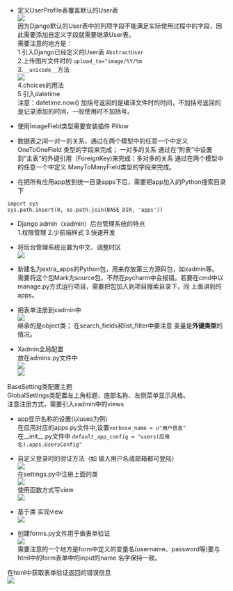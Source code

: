 - 定义UserProfile表覆盖默认的User表  
![](http://i.imgur.com/tBHRcFa.png)  
因为Django默认的User表中的列项字段不能满足实际使用过程中的字段，因此需要添加自定义字段就需要继承User表。  
需要注意的地方是：  
1.引入Django已经定义的User表 `AbstractUser`  
2.上传图片文件时的 `upload_to="image/%Y/%m`  
3.`__unicode__`方法  
![](http://i.imgur.com/A7sXVYR.png)  
4.choices的用法  
5.引入datetime  
注意：datetime.now() 加括号返回的是编译文件时的时间，不加括号返回的是记录添加的时间，一般使用时不加括号。  

- 使用ImageField类型需要安装插件 Pillow  
- 数据表之间一对一的关系，通过在两个模型中的任意一个中定义 OneToOneField 类型的字段来完成； 一对多的关系 通过在“附表”中设置到“主表”的外键引用（ForeignKey)来完成；多对多的关系 通过在两个模型中的任意一个中定义 ManyToManyField类型的字段来完成。  
- 在把所有应用app放到统一目录apps下后，需要把app加入的Python搜索目录下  
```
import sys  
sys.path.insert(0, os.path.join(BASE_DIR, 'apps'))
```
- Django admin（xadmin）后台管理系统的特点  
1.权限管理 2.少前端样式 3.快速开发

- 将后台管理系统设置为中文、调整时区  
![](http://i.imgur.com/8Q1tYDr.png)  

- 新建名为extra_apps的Python包，用来存放第三方源码包，如xadmin等。  
需要将这个包Mark为source包，不然在pycharm中会报错。若要在cmd中以manage.py方式运行项目，需要把包加入到项目搜索目录下，同 上面讲到的apps。

- 把表单注册到xadmin中  
![](http://i.imgur.com/vObsx7B.png)  
继承的是object类； 在search_fields和list_filter中要注意 变量是**外键类型**的情况。

- Xadmin全局配置  
放在adminx.py文件中  
![](http://i.imgur.com/z6aEzHx.png)  
![](http://i.imgur.com/UCuSxds.png)  

 BaseSetting类配置主题  
 GlobalSettings类配置左上角标题、底部名称、左侧菜单显示风格。  
 注意注册方式，需要引入xadmin中的views  

- app显示名称的设置(以uses为例)  
在应用对应的apps.py文件中,设置`verbose_name = u"用户信息"`  
在__init__.py文件中 `default_app_config = "users(应用名).apps.UsersConfig"`  

- 自定义登录时的验证方法（如 输入用户名或邮箱都可登陆）  
![](http://i.imgur.com/5X5p2ax.png)  
在settings.py中注册上面的类  
![](http://i.imgur.com/eoXqY77.png)  
使用函数方式写view  
![](http://i.imgur.com/YdF2FNv.png)   

- 基于类 实现view  
![](http://i.imgur.com/C484GTW.png)  

- 创建forms.py文件用于做表单验证  
![](http://i.imgur.com/UlAzyuf.png)  
需要注意的一个地方是form中定义的变量名(username、password等)要与html中的form表单中的input的name 名字保持一致。

在html中获取表单验证返回的错误信息  
![](http://i.imgur.com/muRFViv.png)  
